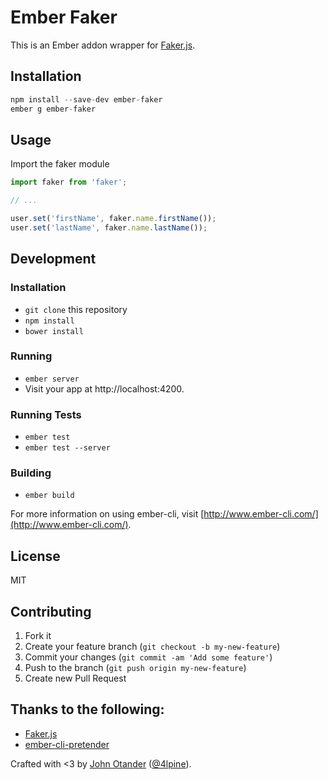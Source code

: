 # Ember Faker

This is an Ember addon wrapper for [Faker.js](https://github.com/marak/Faker.js/).

## Installation

```javascript
npm install --save-dev ember-faker
ember g ember-faker
```

## Usage

Import the faker module

```javascript
import faker from 'faker';

// ...

user.set('firstName', faker.name.firstName());
user.set('lastName', faker.name.lastName());
```

## Development

### Installation

* `git clone` this repository
* `npm install`
* `bower install`

### Running

* `ember server`
* Visit your app at http://localhost:4200.

### Running Tests

* `ember test`
* `ember test --server`

### Building

* `ember build`

For more information on using ember-cli, visit [http://www.ember-cli.com/](http://www.ember-cli.com/).

## License

MIT

## Contributing

1. Fork it
2. Create your feature branch (`git checkout -b my-new-feature`)
3. Commit your changes (`git commit -am 'Add some feature'`)
4. Push to the branch (`git push origin my-new-feature`)
5. Create new Pull Request

## Thanks to the following:

* [Faker.js](https://github.com/marak/Faker.js/)
* [ember-cli-pretender](https://github.com/rwjblue/ember-cli-pretender)

Crafted with <3 by [John Otander](http://johnotander.com) ([@4lpine](https://twitter.com/4lpine)).
